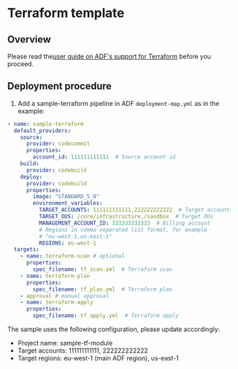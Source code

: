 # Terraform template

## Overview

Please read the[user guide on ADF's support for
Terraform](../../docs/user-guide.md#terraform-pipeline) before you proceed.

## Deployment procedure

1. Add a sample-terraform pipeline in ADF `deployment-map.yml` as in the
example:

```yaml
- name: sample-terraform
  default_providers:
    source:
      provider: codecommit
      properties:
        account_id: 111111111111  # Source account id
    build:
      provider: codebuild
    deploy:
      provider: codebuild
      properties:
        image: "STANDARD_5_0"
        environment_variables:
          TARGET_ACCOUNTS: 111111111111,222222222222  # Target accounts
          TARGET_OUS: /core/infrastructure,/sandbox  # Target OUs
          MANAGEMENT_ACCOUNT_ID: 333333333333  # Billing account
          # Regions in comma-separated list format, for example
          # "eu-west-1,us-east-1"
          REGIONS: eu-west-1
  targets:
    - name: terraform-scan # optional
      properties:
        spec_filename: tf_scan.yml  # Terraform scan
    - name: terraform-plan
      properties:
        spec_filename: tf_plan.yml  # Terraform plan
    - approval # manual approval
    - name: terraform-apply
      properties:
        spec_filename: tf_apply.yml  # Terraform apply
```

The sample uses the following configuration, please update accordingly:

- Project name: sample-tf-module
- Target accounts: 111111111111, 222222222222
- Target regions: eu-west-1 (main ADF region), us-east-1
